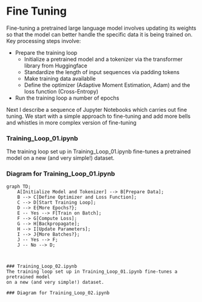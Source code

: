 # Fine Tuning
Fine-tuning a pretrained large language model involves updating its weights 
so that the model can better handle the specific data it is being 
trained on. Key processing steps involve:

- Prepare the training loop
    - Initialize a pretrained model and a tokenizer via the transformer library from Huggingface
    - Standardize the length of input sequences via padding tokens
    - Make training data availablle
    - Define the optimizer (Adaptive Moment Estimation, Adam) and the loss function (Cross-Entropy)
- Run the training loop a number of epochs

Next I describe a sequence of Jupyter Notebooks which carries out fine tuning. We start with a simple approach to fine-tuning and 
add more bells and whistles in more complex version of fine-tuning



### Training_Loop_01.ipynb
The training loop set up in Training_Loop_01.ipynb fine-tunes a pretrained model 
on a new (and very simple!) dataset. 

### Diagram for Training_Loop_01.ipynb

```mermaid
graph TD;
    A[Initialize Model and Tokenizer] --> B[Prepare Data];
    B --> C[Define Optimizer and Loss Function];
    C --> D[Start Training Loop];
    D --> E{More Epochs?};
    E -- Yes --> F[Train on Batch];
    F --> G[Compute Loss];
    G --> H[Backpropagate];
    H --> I[Update Parameters];
    I --> J{More Batches?};
    J -- Yes --> F;
    J -- No --> D;



### Training_Loop_02.ipynb
The training loop set up in Training_Loop_01.ipynb fine-tunes a pretrained model 
on a new (and very simple!) dataset. 

### Diagram for Training_Loop_02.ipynb


